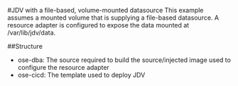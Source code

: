 #JDV with a file-based, volume-mounted datasource
This example assumes a mounted volume that is supplying a file-based datasource. A resource adapter is configured to expose the data mounted at /var/lib/jdv/data.

##Structure
 * ose-dba: The source required to build the source/injected image used to configure the resource adapter
 * ose-cicd: The template used to deploy JDV
